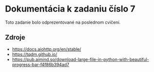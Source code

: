 # Dokumentácia k zadaniu číslo 7

Toto zadanie bolo odprezentované na poslednom cvičení.

## Zdroje
- https://docs.aiohttp.org/en/stable/
- https://tqdm.github.io/
- https://pub.aimind.so/download-large-file-in-python-with-beautiful-progress-bar-f4f86b394ad7